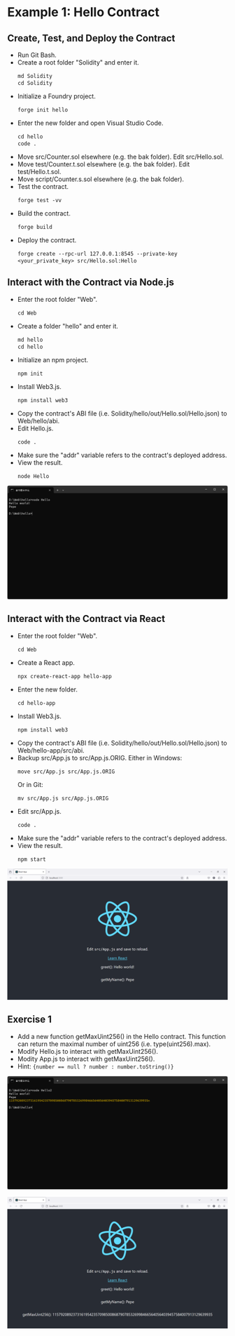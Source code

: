 # Example 1: Hello Contract

## Create, Test, and Deploy the Contract
+ Run Git Bash.
+ Create a root folder "Solidity" and enter it.
  ```
  md Solidity
  cd Solidity
  ```
+ Initialize a Foundry project.
  ```
  forge init hello
  ```
+ Enter the new folder and open Visual Studio Code.
  ```
  cd hello
  code .
  ```
+ Move src/Counter.sol elsewhere (e.g. the bak folder). Edit src/Hello.sol.
+ Move test/Counter.t.sol elsewhere (e.g. the bak folder). Edit test/Hello.t.sol.
+ Move script/Counter.s.sol elsewhere (e.g. the bak folder).
+ Test the contract.
  ```
  forge test -vv
  ```
+ Build the contract.
  ```
  forge build
  ```
+ Deploy the contract.
  ```
  forge create --rpc-url 127.0.0.1:8545 --private-key <your_private_key> src/Hello.sol:Hello
  ```

## Interact with the Contract via Node.js
+ Enter the root folder "Web".
  ```
  cd Web
  ```
+ Create a folder "hello" and enter it.
  ```
  md hello
  cd hello
  ```
+ Initialize an npm project.
  ```
  npm init
  ```
+ Install Web3.js.
  ```
  npm install web3
  ```
+ Copy the contract's ABI file (i.e. Solidity/hello/out/Hello.sol/Hello.json) to Web/hello/abi.
+ Edit Hello.js.
  ```
  code .
  ```
+ Make sure the "addr" variable refers to the contract's deployed address.
+ View the result.
  ```
  node Hello
  ```

![image](/smart_contracts/img/hello.png)

## Interact with the Contract via React
+ Enter the root folder "Web".
  ```
  cd Web
  ```
+ Create a React app.
  ```
  npx create-react-app hello-app
  ```
+ Enter the new folder.
  ```
  cd hello-app
  ```
+ Install Web3.js.
  ```
  npm install web3
  ```
+ Copy the contract's ABI file (i.e. Solidity/hello/out/Hello.sol/Hello.json) to Web/hello-app/src/abi.
+ Backup src/App.js to src/App.js.ORIG. Either in Windows:
  ```
  move src/App.js src/App.js.ORIG
  ```
  Or in Git:
  ```
  mv src/App.js src/App.js.ORIG
  ```
+ Edit src/App.js.
  ```
  code .
  ```
+ Make sure the "addr" variable refers to the contract's deployed address.
+ View the result.
  ```
  npm start
  ```

![image](/smart_contracts/img/hello-app.png)

## Exercise 1
+ Add a new function getMaxUint256() in the Hello contract. This function can return the maximal number of uint256 (i.e. type(uint256).max).
+ Modify Hello.js to interact with getMaxUint256().
+ Modity App.js to interact with getMaxUint256().
+ Hint: `{number == null ? number : number.toString()}`

![image](/smart_contracts/img/hello2.png)

![image](/smart_contracts/img/hello2-app.png)

